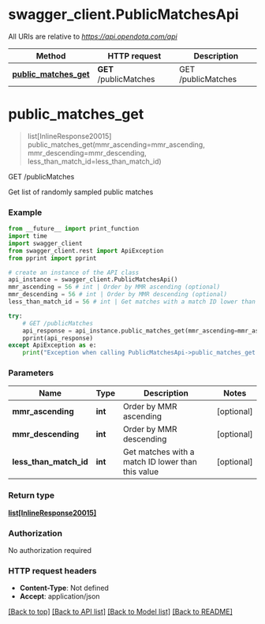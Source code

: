 # swagger_client.PublicMatchesApi

All URIs are relative to *https://api.opendota.com/api*

Method | HTTP request | Description
------------- | ------------- | -------------
[**public_matches_get**](PublicMatchesApi.md#public_matches_get) | **GET** /publicMatches | GET /publicMatches


# **public_matches_get**
> list[InlineResponse20015] public_matches_get(mmr_ascending=mmr_ascending, mmr_descending=mmr_descending, less_than_match_id=less_than_match_id)

GET /publicMatches

Get list of randomly sampled public matches

### Example 
```python
from __future__ import print_function
import time
import swagger_client
from swagger_client.rest import ApiException
from pprint import pprint

# create an instance of the API class
api_instance = swagger_client.PublicMatchesApi()
mmr_ascending = 56 # int | Order by MMR ascending (optional)
mmr_descending = 56 # int | Order by MMR descending (optional)
less_than_match_id = 56 # int | Get matches with a match ID lower than this value (optional)

try: 
    # GET /publicMatches
    api_response = api_instance.public_matches_get(mmr_ascending=mmr_ascending, mmr_descending=mmr_descending, less_than_match_id=less_than_match_id)
    pprint(api_response)
except ApiException as e:
    print("Exception when calling PublicMatchesApi->public_matches_get: %s\n" % e)
```

### Parameters

Name | Type | Description  | Notes
------------- | ------------- | ------------- | -------------
 **mmr_ascending** | **int**| Order by MMR ascending | [optional] 
 **mmr_descending** | **int**| Order by MMR descending | [optional] 
 **less_than_match_id** | **int**| Get matches with a match ID lower than this value | [optional] 

### Return type

[**list[InlineResponse20015]**](InlineResponse20015.md)

### Authorization

No authorization required

### HTTP request headers

 - **Content-Type**: Not defined
 - **Accept**: application/json

[[Back to top]](#) [[Back to API list]](../README.md#documentation-for-api-endpoints) [[Back to Model list]](../README.md#documentation-for-models) [[Back to README]](../README.md)

